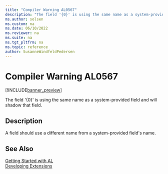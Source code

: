 ```yaml
---
title: "Compiler Warning AL0567"
description: "The field '{0}' is using the same name as a system-provided field and will shadow that field."
ms.author: solsen
ms.custom: na
ms.date: 06/10/2022
ms.reviewer: na
ms.suite: na
ms.tgt_pltfrm: na
ms.topic: reference
author: SusanneWindfeldPedersen
---
```

[//]: # (START>DO_NOT_EDIT)
[//]: # (IMPORTANT:Do not edit any of the content between here and the END>DO_NOT_EDIT.)
[//]: # (Any modifications should be made in the .xml files in the ModernDev repo.)
# Compiler Warning AL0567

[!INCLUDE[banner_preview](../includes/banner_preview.md)]

The field '{0}' is using the same name as a system-provided field and will shadow that field.

## Description
A field should use a different name from a system-provided field's name.  

[//]: # (IMPORTANT: END>DO_NOT_EDIT)
## See Also  
[Getting Started with AL](../devenv-get-started.md)  
[Developing Extensions](../devenv-dev-overview.md)  
